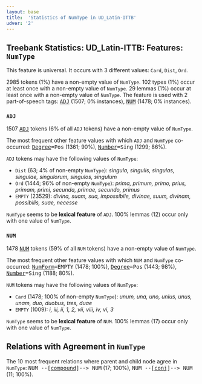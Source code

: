 ```yaml
---
layout: base
title:  'Statistics of NumType in UD_Latin-ITTB'
udver: '2'
---
```


## Treebank Statistics: UD_Latin-ITTB: Features: `NumType`

This feature is universal.
It occurs with 3 different values: `Card`, `Dist`, `Ord`.

2985 tokens (1%) have a non-empty value of `NumType`.
102 types (1%) occur at least once with a non-empty value of `NumType`.
29 lemmas (1%) occur at least once with a non-empty value of `NumType`.
The feature is used with 2 part-of-speech tags: <tt><a href="la_ittb-pos-ADJ.html">ADJ</a></tt> (1507; 0% instances), <tt><a href="la_ittb-pos-NUM.html">NUM</a></tt> (1478; 0% instances).

### `ADJ`

1507 <tt><a href="la_ittb-pos-ADJ.html">ADJ</a></tt> tokens (6% of all `ADJ` tokens) have a non-empty value of `NumType`.

The most frequent other feature values with which `ADJ` and `NumType` co-occurred: <tt><a href="la_ittb-feat-Degree.html">Degree</a></tt><tt>=Pos</tt> (1361; 90%), <tt><a href="la_ittb-feat-Number.html">Number</a></tt><tt>=Sing</tt> (1299; 86%).

`ADJ` tokens may have the following values of `NumType`:

* `Dist` (63; 4% of non-empty `NumType`): <em>singula, singulis, singulas, singulae, singulorum, singulos, singulum</em>
* `Ord` (1444; 96% of non-empty `NumType`): <em>prima, primum, primo, prius, primam, primi, secunda, primae, secundo, primus</em>
* `EMPTY` (23529): <em>divina, suam, sua, impossibile, divinae, suum, divinam, possibilis, suae, necesse</em>

`NumType` seems to be **lexical feature** of `ADJ`. 100% lemmas (12) occur only with one value of `NumType`.

### `NUM`

1478 <tt><a href="la_ittb-pos-NUM.html">NUM</a></tt> tokens (59% of all `NUM` tokens) have a non-empty value of `NumType`.

The most frequent other feature values with which `NUM` and `NumType` co-occurred: <tt><a href="la_ittb-feat-NumForm.html">NumForm</a></tt><tt>=EMPTY</tt> (1478; 100%), <tt><a href="la_ittb-feat-Degree.html">Degree</a></tt><tt>=Pos</tt> (1443; 98%), <tt><a href="la_ittb-feat-Number.html">Number</a></tt><tt>=Sing</tt> (1188; 80%).

`NUM` tokens may have the following values of `NumType`:

* `Card` (1478; 100% of non-empty `NumType`): <em>unum, una, uno, unius, unus, unam, duo, duobus, tres, duae</em>
* `EMPTY` (1009): <em>i, iii, ii, 1, 2, vii, viii, iv, vi, 3</em>

`NumType` seems to be **lexical feature** of `NUM`. 100% lemmas (17) occur only with one value of `NumType`.

## Relations with Agreement in `NumType`

The 10 most frequent relations where parent and child node agree in `NumType`:
<tt>NUM --[<tt><a href="la_ittb-dep-compound.html">compound</a></tt>]--> NUM</tt> (17; 100%),
<tt>NUM --[<tt><a href="la_ittb-dep-conj.html">conj</a></tt>]--> NUM</tt> (11; 100%).

